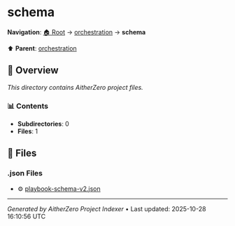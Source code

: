# schema

**Navigation**: [🏠 Root](../../index.md) → [orchestration](../index.md) → **schema**

⬆️ **Parent**: [orchestration](../index.md)

## 📖 Overview

*This directory contains AitherZero project files.*

### 📊 Contents

- **Subdirectories**: 0
- **Files**: 1

## 📄 Files

### .json Files

- ⚙️ [playbook-schema-v2.json](./playbook-schema-v2.json)

---

*Generated by AitherZero Project Indexer* • Last updated: 2025-10-28 16:10:56 UTC

